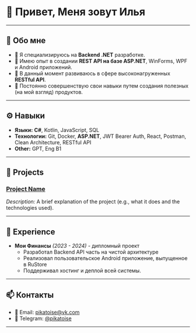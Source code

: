 # 👋 Привет, Меня зовут Илья  

---

## 📝 Обо мне
- 🌟 Я специализируюсь на **Backend .NET** разработке.  
- 🔧 Имею опыт в создании **REST API на базе ASP.NET**, WinForms, WPF и Android приложений.  
- 🌱 В данный момент развиваюсь в сфере высоконагруженных **RESTful API**.  
- 📖 Постоянно совершенствую свои навыки путем создания полезных (на мой взгляд) продуктов.  

---

## ⚙️ Навыки  
- **Языки:** **C#**, Kotlin, JavaScript, SQL
- **Технологии:** Git, Docker, **ASP.NET**, JWT Bearer Auth, React, Postman, Clean Architecture, RESTful API
- **Other:** GPT, Eng B1

---

## 🚀 Projects  
### [Project Name](https://github.com/yourusername/project-repo)  
_Description:_ A brief explanation of the project (e.g., what it does and the technologies used).  

---

## 💼 Experience  
- **Мои Финансы** _(2023 - 2024)_ - дипломный проект  
  - Разработал Backend API часть на чистой архитектуре
  - Реализовал пользовательское Android приложение, выпущенное в RuStore  
  - Поддерживал хостинг и деплой всей системы.  

---

## 📫 Контакты
- 📧 Email: [pikatoise@vk.com](mailto:pikatoise@vk.com)  
- 💬 Telegram: [@pikatoise](https://t.me/pikatoise) 

---

